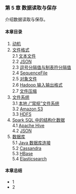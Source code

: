 ### 第 5 章	数据读取与保存 ###
介绍数据读取与保存。
#### 本章目录 ####
1.	[动机]()    
2.	[文件格式]()    
2.1	[文本文件]()    
2.2	[JSON]()    
2.3	[逗号分隔值与制表符分隔值]()    
2.4	[SequenceFile]()    
2.5	[对象文件]()    
2.6	[Hadoop 输入输出格式]()    
2.7	[文件压缩]()    
3.	[文件系统]()    
3.1	[本地 /“常规”文件系统]()    
3.2	[Amazon S3]()    
3.3	[HDFS]()    
4.	[Spark SQL 中的结构化数据]()    
4.1	[Apache Hive]()    
4.2	[JSON]()    
5.	[数据库]()    
5.1	[Java 数据库连接]()    
5.2	[Cassandra]()    
5.3	[HBase]()    
5.4	[Elasticsearch]()   
#### 本章总结 ####    
-   1
-   2